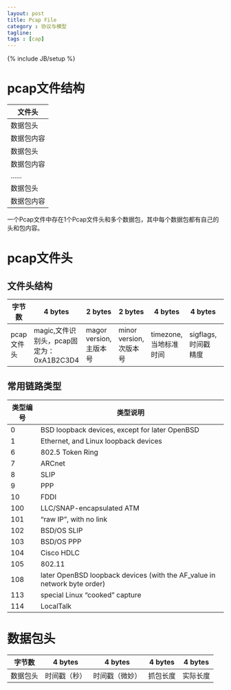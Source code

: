 ```yaml
---
layout: post
title: Pcap File
category : 协议与模型
tagline:
tags : [cap]
---
```

{% include JB/setup %}

# **pcap文件结构**

|文件头|
|-----|
|数据包头|
|数据包内容|
|数据包头|
|数据包内容|
|......|
|数据包头|
|数据包内容|

一个Pcap文件中存在1个Pcap文件头和多个数据包，其中每个数据包都有自己的头和包内容。

# **pcap文件头**

## 文件头结构
|字节数|4 bytes|2 bytes|2 bytes|4 bytes|4 bytes|4 bytes|4 bytes|
|------|-------|-------|-------|-------|-------|-------|-------|
|pcap文件头|magic,文件识别头，pcap固定为：0xA1B2C3D4|magor version, 主版本号|minor version, 次版本号|timezone, 当地标准时间|sigflags, 时间戳精度|snaplen, 最大存储长度|linktype, 链路类型|

## 常用链路类型
类型编号|类型说明
-------|--------
0|BSD loopback devices, except for later OpenBSD
1|Ethernet, and Linux loopback devices
6|802.5 Token Ring
7|ARCnet
8|SLIP
9|PPP
10 |FDDI
100|LLC/SNAP-encapsulated ATM
101|“raw IP”, with no link
102|BSD/OS SLIP
103|BSD/OS PPP
104|Cisco HDLC
105|802.11
108|later OpenBSD loopback devices (with the AF_value in network byte order)
113|special Linux “cooked” capture
114|LocalTalk

# **数据包头**

|字节数|4 bytes|4 bytes|4 bytes|4 bytes|
|------|-------|-------|-------|-------|
|数据包头|时间戳（秒）|时间戳（微妙）|抓包长度|实际长度|

